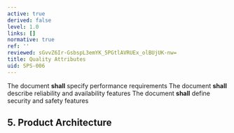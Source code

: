 ```yaml
---
active: true
derived: false
level: 1.0
links: []
normative: true
ref: ''
reviewed: sGvvZ6Ir-GsbspL3emYK_5PGtlAVRUEx_olBUjUK-nw=
title: Quality Attributes
uid: SPS-006
---
```


The document **shall** specify performance requirements
The document **shall** describe reliability and availability features
The document **shall** define security and safety features

## 5. Product Architecture